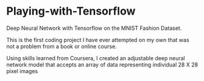 # Playing-with-Tensorflow
Deep Neural Network with Tensorflow on the MNIST Fashion Dataset.

This is the first coding project I have ever attempted on my own that was not a problem from a book or online course.

Using skills learned from Coursera, I created an adjustable deep neural network model that accepts an array of data
representing individual 28 X 28 pixel images 
